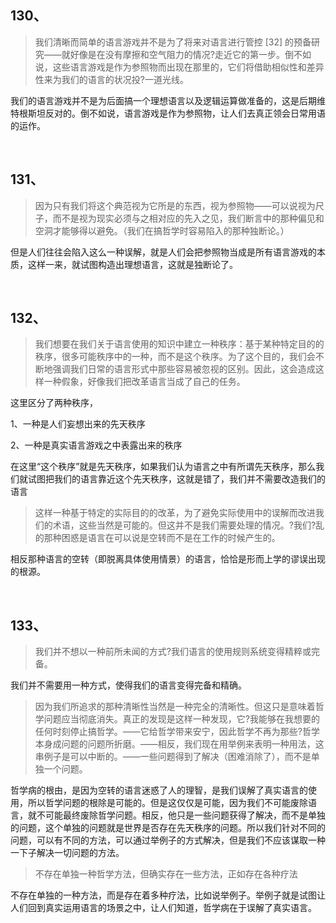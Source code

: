 <h2>130、</h2><blockquote data-pid="Z0eEFW7T">我们清晰而简单的语言游戏并不是为了将来对语言进行管控 [32] 的预备研究——就好像是在没有摩擦和空气阻力的情况?走近它的第一步。倒不如说，这些语言游戏是作为参照物而出现在那里的，它们将借助相似性和差异性来为我们的语言的状况投?一道光线。</blockquote><p data-pid="xj7YA3tI">我们的语言游戏并不是为后面搞一个理想语言以及逻辑运算做准备的，这是后期维特根斯坦反对的。倒不如说，语言游戏是作为参照物，让人们去真正领会日常用语的运作。</p><p><br></p><h2>131、</h2><blockquote data-pid="1AkjTsDY">因为只有我们将这个典范视为它所是的东西，视为参照物——可以说视为尺子，而不是视为现实必须与之相对应的先入之见，我们断言中的那种偏见和空洞才能够得以避免。（我们在搞哲学时容易陷入的那种独断论。）</blockquote><p data-pid="aAyj7LGR">但是人们往往会陷入这么一种误解，就是人们会把参照物当成是所有语言游戏的本质，这样一来，就试图构造出理想语言，这就是独断论了。</p><p><br></p><h2>132、</h2><blockquote data-pid="ui4zTHn2">我们想要在我们关于语言使用的知识中建立一种秩序：基于某种特定目的的秩序，很多可能秩序中的一种，而不是这个秩序。为了这个目的，我们会不断地强调我们日常的语言形式中那些容易被忽视的区别。因此，这会造成这样一种假象，好像我们把改革语言当成了自己的任务。</blockquote><p data-pid="9sFvZQQ_">这里区分了两种秩序，</p><p data-pid="7Z0u4Gxn">1、一种是人们妄想出来的先天秩序</p><p data-pid="beI3FMvU">2、一种是真实语言游戏之中表露出来的秩序</p><p data-pid="toZETHvb">在这里“这个秩序”就是先天秩序，如果我们认为语言之中有所谓先天秩序，那么我们就试图把我们的语言靠近这个先天秩序，这就是错了，我们并不需要改造我们的语言</p><blockquote data-pid="aahy361n">这样一种基于特定的实际目的的改革，为了避免实际使用中的误解而改进我们的术语，这些当然是可能的。但这并不是我们需要处理的情况。?我们?乱的那种困惑是语言在可以说是空转而不是在工作的时候产生的。</blockquote><p data-pid="FDYuMXSw">相反那种语言的空转（即脱离具体使用情景）的语言，恰恰是形而上学的谬误出现的根源。</p><p><br></p><h2>133、</h2><blockquote data-pid="KAwaJpGs">我们并不想以一种前所未闻的方式?我们语言的使用规则系统变得精粹或完备。</blockquote><p data-pid="6XhfNuUb">我们并不需要用一种方式，使得我们的语言变得完备和精确。</p><blockquote data-pid="10hmAUPV">因为我们所追求的那种清晰性当然是一种完全的清晰性。但这只是意味着哲学问题应当彻底消失。真正的发现是这样一种发现，它?我能够在我想要的任何时刻停止搞哲学。——它给哲学带来安宁，因此哲学不再为那些?哲学本身成问题的问题所折磨。——相反，我们现在用举例来表明一种用法，这串例子是可以中断的。——一些问题得到了解决（困难消除了），而不是单独一个问题。</blockquote><p data-pid="MrufdkBj">哲学病的根由，是因为空转的语言迷惑了人的理智，是我们误解了真实语言的使用，所以哲学问题的根除是可能的。但是这仅仅是可能，因为我们不可能废除语言，就不可能最终废除哲学问题。相反，他只是一些问题获得了解决，而不是单独的问题，这个单独的问题就是世界是否存在先天秩序的问题。所以我们针对不同的问题，可以有不同的方法，可以通过举例子的方式解决，但是我们不应该谋取一种一下子解决一切问题的方法。</p><blockquote data-pid="EkBGMjSh">不存在单独一种哲学方法，但确实存在一些方法，正如存在各种疗法</blockquote><p data-pid="Kx_gGonI">不存在单独的一种方法，而是存在着多种疗法，比如说举例子。举例子就是试图让人们回到真实运用语言的场景之中，让人们知道，哲学病在于误解了真实语言。</p><p></p>